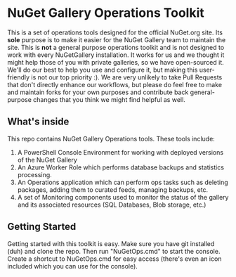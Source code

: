 # NuGet Gallery Operations Toolkit

This is a set of operations tools designed for the official NuGet.org site. Its **sole** purpose is to make it easier for the NuGet Gallery team to maintain the site. This is **not** a general purpose operations toolkit and is not designed to work with every NuGetGallery installation. It works for us and we thought it might help those of you with private galleries, so we have open-sourced it. We'll do our best to help you use and configure it, but making this user-friendly is not our top priority :). We are very unlikely to take Pull Requests that don't directly enhance our workflows, but please do feel free to make and maintain forks for your own purposes and contribute back general-purpose changes that you think we might find helpful as well.

## What's inside
This repo contains NuGet Gallery Operations tools. These tools include:

1. A PowerShell Console Environment for working with deployed versions of the NuGet Gallery
2. An Azure Worker Role which performs database backups and statistics processing.
3. An Operations application which can perform ops tasks such as deleting packages, adding them to curated feeds, managing backups, etc.
4. A set of Monitoring components used to monitor the status of the gallery and its associated resources (SQL Databases, Blob storage, etc.)

## Getting Started
Getting started with this toolkit is easy. Make sure you have git installed (duh) and clone the repo. Then run "NuGetOps.cmd" to start the console. Create a shortcut to NuGetOps.cmd for easy access (there's even an icon included which you can use for the console).

